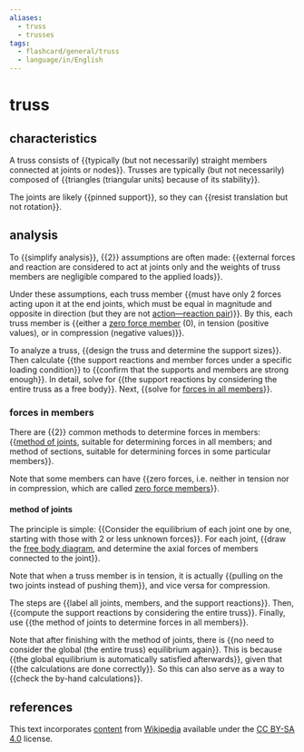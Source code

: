```yaml
---
aliases:
  - truss
  - trusses
tags:
  - flashcard/general/truss
  - language/in/English
---
```


# truss

## characteristics

A truss consists of {{typically (but not necessarily) straight members connected at joints or nodes}}. Trusses are typically (but not necessarily) composed of {{triangles (triangular units) because of its stability}}. <!--SR:!2024-07-11,38,290!2024-07-06,34,290-->

The joints are likely {{pinned support}}, so they can {{resist translation but not rotation}}. <!--SR:!2024-06-05,16,290!2024-06-05,16,290-->

## analysis

To {{simplify analysis}}, {{2}} assumptions are often made: {{external forces and reaction are considered to act at joints only and the weights of truss members are negligible compared to the applied loads}}. <!--SR:!2024-07-13,40,290!2024-07-25,53,310!2024-07-15,44,290-->

Under these assumptions, each truss member {{must have only 2 forces acting upon it at the end joints, which must be equal in magnitude and opposite in direction (but they are not [action—reaction pair](reaction%20(physics).md))}}. By this, each truss member is {{either a [zero force member](zero%20force%20member.md) (0), in tension (positive values), or in compression (negative values)}}. <!--SR:!2024-07-24,52,310!2024-07-08,36,290-->

To analyze a truss, {{design the truss and determine the support sizes}}. Then calculate {{the support reactions and member forces under a specific loading condition}} to {{confirm that the supports and members are strong enough}}. In detail, solve for {{the support reactions by considering the entire truss as a free body}}. Next, {{solve for [forces in all members](#forces%20in%20members)}}. <!--SR:!2024-07-31,57,310!2024-07-30,56,310!2024-08-01,58,310!2024-06-06,17,290!2024-06-06,17,290-->

### forces in members

There are {{2}} common methods to determine forces in members: {{[method of joints](#method%20of%20joints), suitable for determining forces in all members; and method of sections, suitable for determining forces in some particular members}}. <!--SR:!2024-06-05,16,290!2024-07-18,47,290-->

Note that some members can have {{zero forces, i.e. neither in tension nor in compression, which are called [zero force members](zero%20force%20member.md)}}. <!--SR:!2024-06-05,16,290-->

#### method of joints

The principle is simple: {{Consider the equilibrium of each joint one by one, starting with those with 2 or less unknown forces}}. For each joint, {{draw the [free body diagram](free%20body%20diagram.md), and determine the axial forces of members connected to the joint}}. <!--SR:!2024-07-20,49,290!2024-08-02,59,310-->

Note that when a truss member is in tension, it is actually {{pulling on the two joints instead of pushing them}}, and vice versa for compression. <!--SR:!2024-06-06,17,290-->

The steps are {{label all joints, members, and the support reactions}}. Then, {{compute the support reactions by considering the entire truss}}. Finally, use {{the method of joints to determine forces in all members}}. <!--SR:!2024-06-06,17,290!2024-08-03,60,310!2024-07-12,39,290-->

Note that after finishing with the method of joints, there is {{no need to consider the global (the entire truss) equilibrium again}}. This is because {{the global equilibrium is automatically satisfied afterwards}}, given that {{the calculations are done correctly}}. So this can also serve as a way to {{check the by-hand calculations}}. <!--SR:!2024-06-05,16,290!2024-07-25,52,310!2024-07-19,48,290!2024-07-06,37,290-->

## references

This text incorporates [content](https://en.wikipedia.org/wiki/truss) from [Wikipedia](Wikipedia.md) available under the [CC BY-SA 4.0](https://creativecommons.org/licenses/by-sa/4.0/) license.
